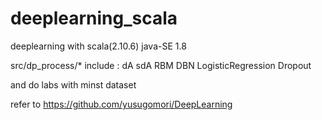 # deeplearning_scala
deeplearning with scala(2.10.6)  java-SE 1.8

src/dp_process/* include :  dA sdA RBM DBN LogisticRegression Dropout

and do labs with minst dataset 

refer to https://github.com/yusugomori/DeepLearning

